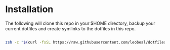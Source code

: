 # Installation

The following will clone this repo in your $HOME directory, backup your current dotfiles and create symlinks to the dotfiles in this repo.

```bash

zsh -c "$(curl -fsSL https://raw.githubusercontent.com/leobeal/dotfiles/main/setup.sh)"
```
